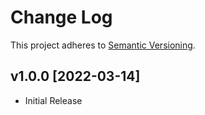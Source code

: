 # Change Log
This project adheres to [Semantic Versioning](http://semver.org/).

## v1.0.0 [2022-03-14]
- Initial Release